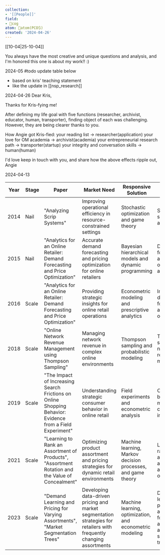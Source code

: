 ```yaml
---
collection:
- '[[People]]'
field:
- 👾cog
atom: 🧭atom(PCO🔃)
created: '2024-04-26'
---
```


[[10-04|25-10-04]]

You always have the most creative and unique questions and analysis, and I'm honored this one is about my work!! :)



2024-05
#todo
update table below 
- based on kris' teaching statement
- like the update in [[nsp_research]]

2024-04-26
Dear Kris, 

Thanks for Kris-fying me!

After defining my life goal with five functions (researcher, archivist, educator, human, transporter), finding object of each was challenging. However, they are being clearer thanks to you.

How Angie got Kris-fied:
your reading list -> researcher(application)
your love for OM academia -> archivist(academia)
your entrepreneurial research path -> transporter(startup)
your integrity and conversation skills -> human(human)

I'd love keep in touch with you, and share how the above effects ripple out,
Angie


2024-04-13

| Year | Stage | Paper | Market Need | Responsive Solution | Product | Capability Boundary |
|------|-------|-------|------------|---------------------|-------------------------------------|---------------------|
| 2014 | Nail  | "Analyzing Scrip Systems" | Improving operational efficiency in resource-constrained settings | Stochastic optimization and game theory | Scrip systems analysis | Operations research and game theory |
| 2015 | Nail  | "Analytics for an Online Retailer: Demand Forecasting and Price Optimization" | Accurate demand forecasting and pricing optimization for online retailers | Bayesian hierarchical models and dynamic programming | Demand forecasting and price optimization algorithms | Statistical modeling and optimization |
| 2016 | Scale | "Analytics for an Online Retailer: Demand Forecasting and Price Optimization" | Providing strategic insights for online retail operations | Econometric modeling and prescriptive analytics | Integrated demand forecasting and pricing optimization | Econometrics and prescriptive analytics |
| 2018 | Scale | "Online Network Revenue Management using Thompson Sampling" | Managing network revenue in complex online environments | Thompson sampling and probabilistic modeling | Thompson sampling for network revenue management | Probabilistic modeling and reinforcement learning |
| 2019 | Scale | "The Impact of Increasing Search Frictions on Online Shopping Behavior: Evidence from a Field Experiment" | Understanding strategic consumer behavior in online retail | Field experiments and econometric analysis | Consumer behavior modeling and causal inference | Experimental design and econometric techniques |
| 2021 | Scale | "Learning to Rank an Assortment of Products", "Assortment Rotation and the Value of Concealment" | Optimizing product assortment and pricing strategies for dynamic retail environments | Machine learning, Markov decision processes, and game theory | Learning to rank algorithms and assortment optimization | Machine learning, dynamic optimization, and game theory |
| 2023 | Scale | "Demand Learning and Pricing for Varying Assortments", "Market Segmentation Trees" | Developing data-driven pricing and market segmentation strategies for retailers with frequently changing assortments | Machine learning, optimization, and econometric modeling | Demand learning and pricing algorithms for varying assortments, and market segmentation trees | Advanced machine learning, optimization, and econometric techniques |
